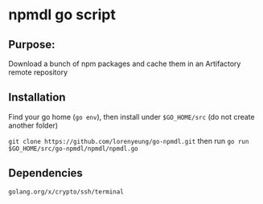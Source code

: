 # npmdl go script

## Purpose:
Download a bunch of npm packages and cache them in an Artifactory remote repository

## Installation
Find your go home (`go env`), then install under
`$GO_HOME/src` (do not create another folder)

`git clone https://github.com/lorenyeung/go-npmdl.git`
then run
`go run $GO_HOME/src/go-npmdl/npmdl/npmdl.go`

## Dependencies
```
golang.org/x/crypto/ssh/terminal
```
